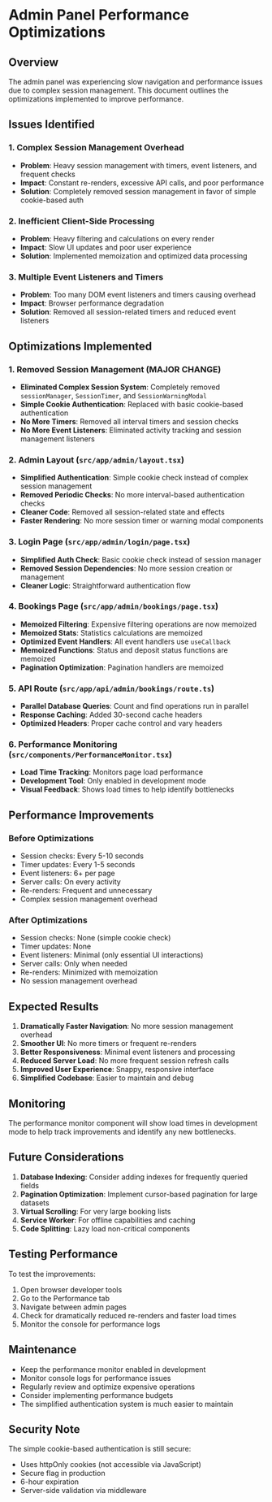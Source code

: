 # Admin Panel Performance Optimizations

## Overview
The admin panel was experiencing slow navigation and performance issues due to complex session management. This document outlines the optimizations implemented to improve performance.

## Issues Identified

### 1. Complex Session Management Overhead
- **Problem**: Heavy session management with timers, event listeners, and frequent checks
- **Impact**: Constant re-renders, excessive API calls, and poor performance
- **Solution**: Completely removed session management in favor of simple cookie-based auth

### 2. Inefficient Client-Side Processing
- **Problem**: Heavy filtering and calculations on every render
- **Impact**: Slow UI updates and poor user experience
- **Solution**: Implemented memoization and optimized data processing

### 3. Multiple Event Listeners and Timers
- **Problem**: Too many DOM event listeners and timers causing overhead
- **Impact**: Browser performance degradation
- **Solution**: Removed all session-related timers and reduced event listeners

## Optimizations Implemented

### 1. Removed Session Management (MAJOR CHANGE)
- **Eliminated Complex Session System**: Completely removed `sessionManager`, `SessionTimer`, and `SessionWarningModal`
- **Simple Cookie Authentication**: Replaced with basic cookie-based authentication
- **No More Timers**: Removed all interval timers and session checks
- **No More Event Listeners**: Eliminated activity tracking and session management listeners

### 2. Admin Layout (`src/app/admin/layout.tsx`)
- **Simplified Authentication**: Simple cookie check instead of complex session management
- **Removed Periodic Checks**: No more interval-based authentication checks
- **Cleaner Code**: Removed all session-related state and effects
- **Faster Rendering**: No more session timer or warning modal components

### 3. Login Page (`src/app/admin/login/page.tsx`)
- **Simplified Auth Check**: Basic cookie check instead of session manager
- **Removed Session Dependencies**: No more session creation or management
- **Cleaner Logic**: Straightforward authentication flow

### 4. Bookings Page (`src/app/admin/bookings/page.tsx`)
- **Memoized Filtering**: Expensive filtering operations are now memoized
- **Memoized Stats**: Statistics calculations are memoized
- **Optimized Event Handlers**: All event handlers use `useCallback`
- **Memoized Functions**: Status and deposit status functions are memoized
- **Pagination Optimization**: Pagination handlers are memoized

### 5. API Route (`src/app/api/admin/bookings/route.ts`)
- **Parallel Database Queries**: Count and find operations run in parallel
- **Response Caching**: Added 30-second cache headers
- **Optimized Headers**: Proper cache control and vary headers

### 6. Performance Monitoring (`src/components/PerformanceMonitor.tsx`)
- **Load Time Tracking**: Monitors page load performance
- **Development Tool**: Only enabled in development mode
- **Visual Feedback**: Shows load times to help identify bottlenecks

## Performance Improvements

### Before Optimizations
- Session checks: Every 5-10 seconds
- Timer updates: Every 1-5 seconds
- Event listeners: 6+ per page
- Server calls: On every activity
- Re-renders: Frequent and unnecessary
- Complex session management overhead

### After Optimizations
- Session checks: None (simple cookie check)
- Timer updates: None
- Event listeners: Minimal (only essential UI interactions)
- Server calls: Only when needed
- Re-renders: Minimized with memoization
- No session management overhead

## Expected Results

1. **Dramatically Faster Navigation**: No more session management overhead
2. **Smoother UI**: No more timers or frequent re-renders
3. **Better Responsiveness**: Minimal event listeners and processing
4. **Reduced Server Load**: No more frequent session refresh calls
5. **Improved User Experience**: Snappy, responsive interface
6. **Simplified Codebase**: Easier to maintain and debug

## Monitoring

The performance monitor component will show load times in development mode to help track improvements and identify any new bottlenecks.

## Future Considerations

1. **Database Indexing**: Consider adding indexes for frequently queried fields
2. **Pagination Optimization**: Implement cursor-based pagination for large datasets
3. **Virtual Scrolling**: For very large booking lists
4. **Service Worker**: For offline capabilities and caching
5. **Code Splitting**: Lazy load non-critical components

## Testing Performance

To test the improvements:

1. Open browser developer tools
2. Go to the Performance tab
3. Navigate between admin pages
4. Check for dramatically reduced re-renders and faster load times
5. Monitor the console for performance logs

## Maintenance

- Keep the performance monitor enabled in development
- Monitor console logs for performance issues
- Regularly review and optimize expensive operations
- Consider implementing performance budgets
- The simplified authentication system is much easier to maintain

## Security Note

The simple cookie-based authentication is still secure:
- Uses httpOnly cookies (not accessible via JavaScript)
- Secure flag in production
- 6-hour expiration
- Server-side validation via middleware
